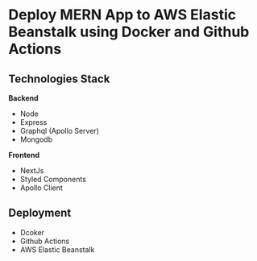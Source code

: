# Deploy MERN App to AWS Elastic Beanstalk using Docker and Github Actions

## Technologies Stack

**Backend**
- Node
- Express
- Graphql (Apollo Server)
- Mongodb

**Frontend**
- NextJs
- Styled Components
- Apollo Client

## Deployment
- Dcoker
- Github Actions
- AWS Elastic Beanstalk